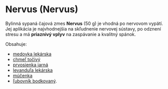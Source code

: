 Nervus (Nervus)
===============

Bylinná sypaná čajová zmes **Nervus** (50 g) je vhodná po nervovom vypätí. Jej
aplikácia je najvhodnejšia na skľudnenie nervovej sústavy, po odznení stresu a
má **priaznivý vplyv** na zaspávanie a kvalitný spánok.

Obsahuje:

* [medovka lekárska](../bylinky/medovka-lekarska)
* [chmeľ točivý](../bylinky/chmel-tocivy)
* [prvosienka jarná](../bylinky/prvosienka-jarna)
* [levanduľa lekárska](../bylinky/levandula-lekarska)
* [múčenka](../bylinky/mucenka)
* [ľubovník bodkovaný](../bylinky/lubovnik-bodkovany).
